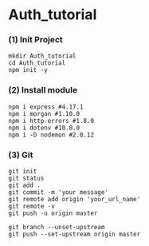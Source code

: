 # Auth_tutorial

### (1) Init Project

    mkdir Auth_tutorial
    cd Auth_tutorial
    npm init -y

### (2) Install module

    npm i express #4.17.1
    npm i morgan #1.10.0
    npm i http-errors #1.8.0
    npm i dotenv #10.0.0
    npm i -D nodemon #2.0.12
    
### (3) Git

    git init
    git status
    git add .
    git commit -m 'your message'
    git remote add origin 'your_url_name'
    git remote -v
    git push -u origin master
    
    git branch --unset-upstream
    git push --set-upstream origin master

